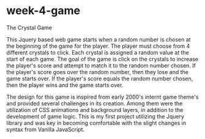 # week-4-game

The Crystal Game

This Jquery based web game starts when a random number is chosen at the beginning of the game for the player. The player must choose from 4 different crystals to click. Each crystal is assigned a random value at the start of each game. The goal of the game is click on the crystals to increase the player's score and attempt to match it to the random number chosen. If the player's score goes over the random number, then they lose and the game starts over. If the player's score equals the random number chosen, then the player wins and the game starts over. 

The design for this game is inspired from early 2000's internt game theme's and provided several challenges in its creation. Among them were the utilization of CSS animations and background layers, in addition to the development of game logic. This is my first project utilizing the Jquery library and was key in becoming comfortable with the slight changes in syntax from Vanilla JavaScript.
